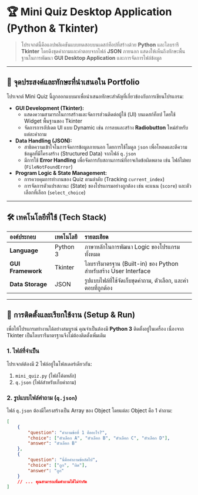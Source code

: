# 🏆 Mini Quiz Desktop Application (Python & Tkinter)



> โปรเจกต์นี้คือแอปพลิเคชันแบบทดสอบบนเดสก์ท็อปที่สร้างด้วย **Python** และไลบรารี **Tkinter** โดยดึงชุดคำถามและคำตอบจากไฟล์ **JSON** ภายนอก แสดงให้เห็นถึงทักษะพื้นฐานในการพัฒนา **GUI Desktop Application** และการจัดการไฟล์ข้อมูล

---

## 🎯 จุดประสงค์และทักษะที่นำเสนอใน Portfolio

โปรเจกต์ Mini Quiz นี้ถูกออกแบบมาเพื่อนำเสนอทักษะสำคัญที่เกี่ยวข้องกับการเขียนโปรแกรม:

* **GUI Development (Tkinter):**
    * แสดงความสามารถในการสร้างและจัดการส่วนติดต่อผู้ใช้ (UI) บนเดสก์ท็อป โดยใช้ Widget พื้นฐานของ Tkinter
    * จัดการการอัปเดต UI แบบ Dynamic เช่น การลบและสร้าง **Radiobutton** ใหม่สำหรับแต่ละคำถาม
* **Data Handling (JSON):**
    * สาธิตความเข้าใจในการจัดการข้อมูลภายนอก โดยการใช้โมดูล `json` เพื่อโหลดและตีความข้อมูลที่มีโครงสร้าง (Structured Data) จากไฟล์ `q.json`
    * มีการใช้ **Error Handling** เพื่อจัดการกับสถานการณ์ที่อาจเกิดข้อผิดพลาด เช่น ไฟล์ไม่พบ (`FileNotFoundError`)
* **Program Logic & State Management:**
    * การควบคุมการทำงานของ Quiz ตามลำดับ (Tracking `current_index`)
    * การจัดการตัวแปรสถานะ (State) ของโปรแกรมอย่างถูกต้อง เช่น คะแนน (`score`) และตัวเลือกที่เลือก (`select_choice`)

---

## 🛠️ เทคโนโลยีที่ใช้ (Tech Stack)

| องค์ประกอบ | เทคโนโลยี | รายละเอียด |
| :--- | :--- | :--- |
| **Language** | Python 3 | ภาษาหลักในการพัฒนา Logic ของโปรแกรมทั้งหมด |
| **GUI Framework** | Tkinter | ไลบรารีมาตรฐาน (Built-in) ของ Python สำหรับสร้าง User Interface |
| **Data Storage** | JSON | รูปแบบไฟล์ที่ใช้จัดเก็บชุดคำถาม, ตัวเลือก, และคำตอบที่ถูกต้อง |

---

## 🚀 การติดตั้งและเรียกใช้งาน (Setup & Run)

เพื่อให้โปรแกรมทำงานได้อย่างสมบูรณ์ คุณจำเป็นต้องมี **Python 3** ติดตั้งอยู่ในเครื่อง เนื่องจาก Tkinter เป็นไลบรารีมาตรฐานจึงไม่ต้องติดตั้งเพิ่มเติม

### 1. ไฟล์ที่จำเป็น

โปรเจกต์ต้องมี 2 ไฟล์อยู่ในโฟลเดอร์เดียวกัน:

1.  `mini_quiz.py` (ไฟล์โค้ดหลัก)
2.  `q.json` (ไฟล์สำหรับเก็บคำถาม)

### 2. รูปแบบไฟล์คำถาม (`q.json`)

ไฟล์ `q.json` ต้องมีโครงสร้างเป็น Array ของ Object โดยแต่ละ Object คือ 1 คำถาม:

```json
[
    {
        "question": "คำถามข้อที่ 1 คืออะไร?",
        "choice": ["ตัวเลือก A", "ตัวเลือก B", "ตัวเลือก C", "ตัวเลือก D"],
        "answer": "ตัวเลือก B" 
    },
    {
        "question": "นี่คือคำถามข้อถัดไป",
        "choice": ["ถูก", "ผิด"],
        "answer": "ถูก"
    }
    // ... คุณสามารถเพิ่มคำถามได้ไม่จำกัด
]
